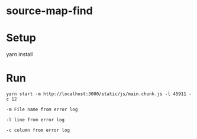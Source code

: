 # source-map-find

# Setup

yarn install

# Run

```
yarn start -m http://localhost:3000/static/js/main.chunk.js -l 45911 -c 12
```

```
-m File name from error log
```

```
-l line from error log
```

```
-c column from error log
```
